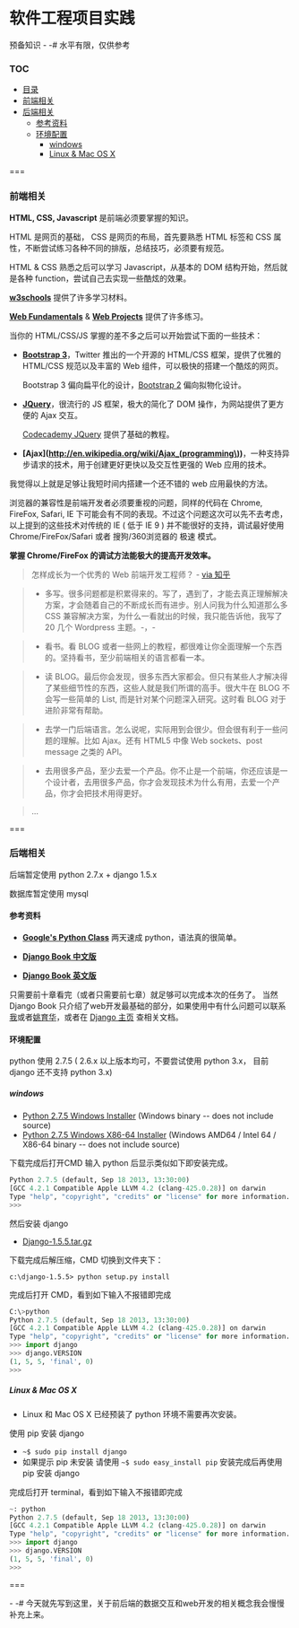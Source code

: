 软件工程项目实践
====

预备知识 - -# 水平有限，仅供参考

### TOC

* [目录](#toc)
* [前端相关](#前端相关)
* [后端相关](#后端相关)
    * [参考资料](#参考资料)
    * [环境配置](#环境配置)
        * [windows](#windows)
        * [Linux & Mac OS X](#linux--mac-os-x)

===

### 前端相关

**HTML, CSS, Javascript** 是前端必须要掌握的知识。

HTML 是网页的基础， CSS 是网页的布局，首先要熟悉 HTML 标签和 CSS 属性，不断尝试练习各种不同的排版，总结技巧，必须要有规范。

HTML & CSS 熟悉之后可以学习 Javascript，从基本的 DOM 结构开始，然后就是各种 function，尝试自己去实现一些酷炫的效果。

**[w3schools](http://www.w3school.com.cn/)**  提供了许多学习材料。

**[Web Fundamentals](http://www.codecademy.com/tracks/web)** & **[Web Projects](http://www.codecademy.com/tracks/projects)** 提供了许多练习。

当你的 HTML/CSS/JS 掌握的差不多之后可以开始尝试下面的一些技术：

* **[Bootstrap 3](http://v3.bootcss.com/)**，Twitter 推出的一个开源的 HTML/CSS 框架，提供了优雅的 HTML/CSS 规范以及丰富的 Web 组件，可以极快的搭建一个酷炫的网页。

    Bootstrap 3 偏向扁平化的设计，[Bootstrap 2](http://v2.bootcss.com/) 偏向拟物化设计。
    
* **[JQuery](http://jquery.com/)**，很流行的 JS 框架，极大的简化了 DOM 操作，为网站提供了更方便的 Ajax 交互。

    [Codecademy JQuery](http://www.codecademy.com/tracks/jquery) 提供了基础的教程。

*  **[Ajax](http://en.wikipedia.org/wiki/Ajax_(programming\))**，一种支持异步请求的技术，用于创建更好更快以及交互性更强的 Web 应用的技术。

我觉得以上就是足够让我短时间内搭建一个还不错的 web 应用最快的方法。

浏览器的兼容性是前端开发者必须要重视的问题，同样的代码在 Chrome, FireFox, Safari, IE 下可能会有不同的表现。不过这个问题这次可以先不去考虑，以上提到的这些技术对传统的 IE ( 低于 IE 9 ) 并不能很好的支持，调试最好使用 Chrome/FireFox/Safari 或者 搜狗/360浏览器的 极速 模式。

**掌握 Chrome/FireFox 的调试方法能极大的提高开发效率。**

> 怎样成长为一个优秀的 Web 前端开发工程师？ \- [via 知乎](http://www.zhihu.com/question/19554845) 

> * 多写。很多问题都是积累得来的。写了，遇到了，才能去真正理解解决方案，才会随着自己的不断成长而有进步。别人问我为什么知道那么多 CSS 兼容解决方案，为什么一看就出的时候，我只能告诉他，我写了 20 几个 Wordpress 主题。-，-

> * 看书。看 BLOG 或者一些网上的教程，都很难让你全面理解一个东西的。坚持看书，至少前端相关的语言都看一本。

> * 读 BLOG。最后你会发现，很多东西大家都会。但只有某些人才解决得了某些细节性的东西，这些人就是我们所谓的高手。很大牛在 BLOG 不会写一些简单的 List, 而是针对某个问题深入研究。这时看 BLOG 对于进阶非常有帮助。

> * 去学一门后端语言。怎么说呢，实际用到会很少。但会很有利于一些问题的理解。比如 Ajax。还有 HTML5 中像 Web sockets、post message 之类的 API。

> * 去用很多产品，至少去爱一个产品。你不止是一个前端，你还应该是一个设计者，去用很多产品，你才会发现技术为什么有用，去爱一个产品，你才会把技术用得更好。

>   ...

===

### 后端相关

后端暂定使用 python 2.7.x + django 1.5.x

数据库暂定使用 mysql

#### 参考资料

* **[Google's Python Class](https://developers.google.com/edu/python/)** 两天速成 python，语法真的很简单。

* **[Django Book 中文版](http://djangobook.py3k.cn/2.0/)**  
* **[Django Book 英文版](http://www.djangobook.com/en/2.0/index.html)**

只需要前十章看完（或者只需要前七章）就足够可以完成本次的任务了。
当然 Django Book 只介绍了web开发最基础的部分，如果使用中有什么问题可以联系[我](mailto:xindervella@gmail.com)或者[姚育华](mailto:goclisyyh@gmail.com)，或者在 [Django 主页](https://www.djangoproject.com/) 查相关文档。


#### 环境配置

python 使用 2.7.5 ( 2.6.x 以上版本均可，不要尝试使用 python 3.x， 目前 django 还不支持 python 3.x)

##### windows 

* [Python 2.7.5 Windows Installer](http://www.python.org/ftp/python/2.7.5/python-2.7.5.msi) (Windows binary -- does not include source)
* [Python 2.7.5 Windows X86-64 Installer](http://www.python.org/ftp/python/2.7.5/python-2.7.5.amd64.msi) (Windows AMD64 / Intel 64 / X86-64 binary -- does not include source)


下载完成后打开CMD 输入 python 后显示类似如下即安装完成。

```python
Python 2.7.5 (default, Sep 18 2013, 13:30:00) 
[GCC 4.2.1 Compatible Apple LLVM 4.2 (clang-425.0.28)] on darwin
Type "help", "copyright", "credits" or "license" for more information.
>>> 
```

然后安装 django

* [Django-1.5.5.tar.gz](https://www.djangoproject.com/download/1.5.5/tarball/)

下载完成后解压缩，CMD 切换到文件夹下：

`c:\django-1.5.5> python setup.py install`

完成后打开 CMD，看到如下输入不报错即完成

```python
C:\>python
Python 2.7.5 (default, Sep 18 2013, 13:30:00) 
[GCC 4.2.1 Compatible Apple LLVM 4.2 (clang-425.0.28)] on darwin
Type "help", "copyright", "credits" or "license" for more information.
>>> import django
>>> django.VERSION
(1, 5, 5, 'final', 0)
>>> 
```

##### Linux & Mac OS X

* Linux 和 Mac OS X 已经预装了 python 环境不需要再次安装。

使用 pip 安装 django

* `~$ sudo pip install django`
* 如果提示 pip 未安装 请使用 `~$ sudo easy_install pip` 安装完成后再使用 pip 安装 django

完成后打开 terminal，看到如下输入不报错即完成

```python
~: python
Python 2.7.5 (default, Sep 18 2013, 13:30:00) 
[GCC 4.2.1 Compatible Apple LLVM 4.2 (clang-425.0.28)] on darwin
Type "help", "copyright", "credits" or "license" for more information.
>>> import django
>>> django.VERSION
(1, 5, 5, 'final', 0)
>>> 
```

===

\- -# 今天就先写到这里，关于前后端的数据交互和web开发的相关概念我会慢慢补充上来。

